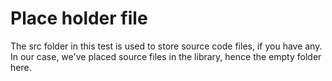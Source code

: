# Place holder file

The src folder in this test is used to store source code files, if you have any. In our case, we've placed source files in the library, hence the empty folder here.